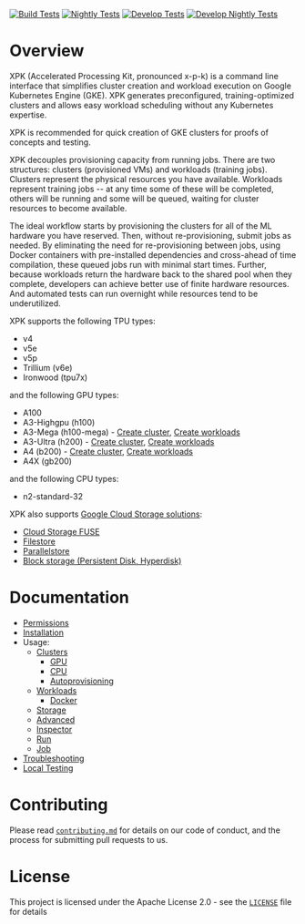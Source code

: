 <!--
 Copyright 2023 Google LLC

 Licensed under the Apache License, Version 2.0 (the "License");
 you may not use this file except in compliance with the License.
 You may obtain a copy of the License at

      https://www.apache.org/licenses/LICENSE-2.0

 Unless required by applicable law or agreed to in writing, software
 distributed under the License is distributed on an "AS IS" BASIS,
 WITHOUT WARRANTIES OR CONDITIONS OF ANY KIND, either express or implied.
 See the License for the specific language governing permissions and
 limitations under the License.
 -->

[![Build Tests](https://github.com/google/xpk/actions/workflows/build_tests.yaml/badge.svg?query=branch%3Amain)](https://github.com/google/xpk/actions/workflows/build_tests.yaml?query=branch%3Amain)
[![Nightly Tests](https://github.com/google/xpk/actions/workflows/nightly_tests.yaml/badge.svg?query=branch%3Amain)](https://github.com/google/xpk/actions/workflows/nightly_tests.yaml?query=branch%3Amain)
[![Develop Tests](https://github.com/AI-Hypercomputer/xpk/actions/workflows/build_tests.yaml/badge.svg?query=branch%3Adevelop)](https://github.com/AI-Hypercomputer/xpk/actions/workflows/build_tests.yaml?query=branch%3Adevelop)
[![Develop Nightly Tests](https://github.com/AI-Hypercomputer/xpk/actions/workflows/nightly_tests.yaml/badge.svg?query=branch%3Adevelop)](https://github.com/AI-Hypercomputer/xpk/actions/workflows/nightly_tests.yaml?query=branch%3Adevelop)

# Overview

XPK (Accelerated Processing Kit, pronounced x-p-k) is a command line interface that simplifies cluster creation and workload execution on Google Kubernetes Engine (GKE). XPK generates preconfigured, training-optimized clusters and allows easy workload scheduling without any Kubernetes expertise.

XPK is recommended for quick creation of GKE clusters for proofs of concepts and testing.

XPK decouples provisioning capacity from running jobs. There are two structures: clusters (provisioned VMs) and workloads (training jobs). Clusters represent the physical resources you have available. Workloads represent training jobs -- at any time some of these will be completed, others will be running and some will be queued, waiting for cluster resources to become available.

The ideal workflow starts by provisioning the clusters for all of the ML
hardware you have reserved. Then, without re-provisioning, submit jobs as
needed. By eliminating the need for re-provisioning between jobs, using Docker
containers with pre-installed dependencies and cross-ahead of time compilation,
these queued jobs run with minimal start times. Further, because workloads
return the hardware back to the shared pool when they complete, developers can
achieve better use of finite hardware resources. And automated tests can run
overnight while resources tend to be underutilized.

XPK supports the following TPU types:
* v4
* v5e
* v5p
* Trillium (v6e)
* Ironwood (tpu7x)

and the following GPU types:
* A100
* A3-Highgpu (h100)
* A3-Mega (h100-mega) - [Create cluster](./docs/usage/clusters.md), [Create workloads](./docs/usage/workloads.md#workloads-for-a3-ultra-a3-mega-and-a4-clusters-gpu-machines)
* A3-Ultra (h200) - [Create cluster](./docs/usage/clusters.md), [Create workloads](./docs/usage/workloads.md#workloads-for-a3-ultra-a3-mega-and-a4-clusters-gpu-machines)
* A4 (b200) - [Create cluster](./docs/usage/clusters.md), [Create workloads](./docs/usage/workloads.md#workloads-for-a3-ultra-a3-mega-and-a4-clusters-gpu-machines)
* A4X (gb200)

and the following CPU types:
* n2-standard-32

XPK also supports [Google Cloud Storage solutions](./docs/usage/storage.md):
* [Cloud Storage FUSE](./docs/usage/storage.md#fuse)
* [Filestore](./docs/usage/storage.md#filestore)
* [Parallelstore](./docs/usage/storage.md#parallelstore)
* [Block storage (Persistent Disk, Hyperdisk)](./docs/usage/storage.md#block-storage-persistent-disk-hyperdisk)

# Documentation

* [Permissions](./docs/permissions.md)
* [Installation](./docs/installation.md)
* Usage:
  * [Clusters](./docs/usage/clusters.md)
    * [GPU](./docs/usage/gpu.md)
    * [CPU](./docs/usage/cpu.md)
    * [Autoprovisioning](./docs/usage/autoprovisioning.md)
  * [Workloads](./docs/usage/workloads.md)
    * [Docker](./docs/usage/docker.md)
  * [Storage](./docs/usage/storage.md)
  * [Advanced](./docs/usage/advanced.md)
  * [Inspector](./docs/usage/inspector.md)
  * [Run](./docs/usage/run.md)
  * [Job](./docs/usage/job.md)
* [Troubleshooting](./docs/troubleshooting.md)
* [Local Testing](./docs/local_testing.md)

# Contributing

Please read [`contributing.md`](./docs/contributing.md) for details on our code of conduct, and the process for submitting pull requests to us.

# License

This project is licensed under the Apache License 2.0 - see the [`LICENSE`](./LICENSE) file for details
